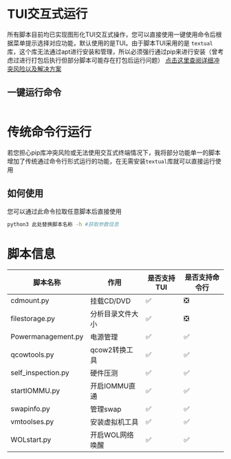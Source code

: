 # TUI交互式运行
所有脚本目前均已实现图形化TUI交互式操作，您可以直接使用一键使用命令后根据菜单提示选择对应功能，默认使用的是TUI。由于脚本TUI采用的是 `textual` 库，这个库无法通过apt进行安装和管理，所以必须强行通过pip来进行安装（曾考虑过进行打包后执行但部分脚本可能存在打包后运行问题）
[点击这里查阅详细冲突风险以及解决方案](https://github.com/yxsj245/fnscript/blob/2.0/pip%E5%BA%93%E5%86%B2%E7%AA%81%E9%A3%8E%E9%99%A9.md)
## 一键运行命令
```bash

```
# 传统命令行运行
若您担心pip库冲突风险或无法使用交互式终端情况下，我将部分功能单一的脚本增加了传统通过命令行形式运行的功能，在无需安装`textual`库就可以直接运行使用
## 如何使用
您可以通过此命令拉取任意脚本后直接使用
```bash
python3 此处替换脚本名称 -h #获取参数信息
```
# 脚本信息

| 脚本名称 | 作用 | 是否支持TUI | 是否支持命令行 |
| ------- | ------- | ------- | ------- |
|  cdmount.py      |  挂载CD/DVD       |✅|❎|
|  filestorage.py      |  分析目录文件大小       |✅|❎|
|  Powermanagement.py      |  电源管理       |✅|✅|
|  qcowtools.py      |  qcow2转换工具       |✅|✅|
|  self_inspection.py      |  硬件压测       |✅|✅|
|  startIOMMU.py      |  开启IOMMU直通       |✅|✅|
|  swapinfo.py      |  管理swap       |✅|✅|
|  vmtoolses.py      |  安装虚拟机工具       |✅|✅|
|  WOLstart.py      |  开启WOL网络唤醒       |✅|✅|

